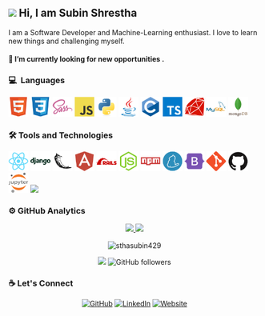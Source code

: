 ## <img src="https://media.tenor.com/images/30169e4a670daf12443df7d2dd140176/tenor.gif" width="32px"> Hi, I am Subin Shrestha

I am a Software Developer and Machine-Learning enthusiast. I love to learn new things and challenging myself.

#### 🔭 I’m currently looking for new opportunities .

### :computer: &nbsp;Languages
<p>
  <img src="https://github.com/devicons/devicon/blob/master/icons/html5/html5-original.svg" alt="HTML" width="40" height="40"/> 
  <img src="https://github.com/devicons/devicon/blob/master/icons/css3/css3-original.svg" alt="CSS" width="40" height="40"/> 
  <img src="https://github.com/devicons/devicon/blob/master/icons/sass/sass-original.svg" alt="Sass" width="40" height="40"/> 
  <img src="https://github.com/devicons/devicon/blob/master/icons/javascript/javascript-original.svg" alt="JavaScript" width="40" height="40"/> 
  <img src="https://github.com/devicons/devicon/blob/master/icons/python/python-original.svg" alt="Python" width="40" height="40"/> 
  <img src="https://github.com/devicons/devicon/blob/master/icons/java/java-original.svg" alt="Java" width="40" height="40"/> 
  <img src="https://github.com/devicons/devicon/blob/master/icons/c/c-original.svg" alt="C" width="40" height="40"/> 
  <img src="https://github.com/devicons/devicon/blob/master/icons/typescript/typescript-original.svg" alt="TypeScript" width="40" height="40"/> 
  <img src="https://github.com/devicons/devicon/blob/master/icons/ruby/ruby-plain.svg" alt="Ruby" width="40" height="40"/> 
  <img src="https://github.com/devicons/devicon/blob/master/icons/mysql/mysql-original-wordmark.svg" alt="MySQL" width="40" height="40"/> 
  <img src="https://github.com/devicons/devicon/blob/master/icons/mongodb/mongodb-original-wordmark.svg" alt="MongoDB" width="40" height="40"/> 
</p>

### 🛠 Tools and Technologies
<p>
  <img src="https://github.com/devicons/devicon/blob/master/icons/react/react-original.svg" alt="React" width="40" height="40"/ >
  <img src="https://github.com/devicons/devicon/blob/master/icons/django/django-plain-wordmark.svg" alt="Django" width="40" height="40"/ >
  <img src="https://github.com/devicons/devicon/blob/master/icons/flask/flask-original.svg" alt="Flask" width="40" height="40"/ >
  <img src="https://github.com/devicons/devicon/blob/master/icons/angularjs/angularjs-plain.svg" alt="Angular" width="40" height="40"/ >
  <img src="https://github.com/devicons/devicon/blob/master/icons/rails/rails-plain-wordmark.svg" alt="Ruby on Rails" width="40" height="40"/ >
  <img src="https://github.com/devicons/devicon/blob/master/icons/nodejs/nodejs-original.svg" alt="Node" width="40" height="40"/ >
  <img src="https://github.com/devicons/devicon/blob/master/icons/npm/npm-original-wordmark.svg" alt="NPM" width="40" height="40"/ >
  <img src="https://github.com/devicons/devicon/blob/master/icons/yarn/yarn-original.svg" alt="Yarn" width="40" height="40"/ >
  <img src="https://github.com/devicons/devicon/blob/master/icons/bootstrap/bootstrap-plain.svg" alt="Bootstrap" width="40" height="40"/ >
  <img src="https://github.com/devicons/devicon/blob/master/icons/git/git-original.svg" alt="Git" width="40" height="40"/ >
  <img src="https://github.com/devicons/devicon/blob/master/icons/github/github-original.svg" alt="GitHub" width="40" height="40"/ >
  <img src="https://github.com/devicons/devicon/blob/master/icons/jupyter/jupyter-original-wordmark.svg" alt="Jupyter Notebook" width="40" height="40"/ >
  <img src="https://img.icons8.com/color/50/000000/adobe-photoshop.png" />
</p>

### ⚙️ GitHub Analytics
<p align="center">
<a href="https://github.com/sthasubin429">
  <img height="180em" src="https://github-readme-stats-eight-theta.vercel.app/api?username=sthasubin429&show_icons=true&theme=radical&include_all_commits=true&count_private=true"/>
  <img height="180em" src="https://github-readme-stats-eight-theta.vercel.app/api/top-langs/?username=sthasubin429&layout=compact&langs_count=8&theme=radical&hide=jupyter%20notebook"/>
</a>
</p>
<p align="center"><img align="center" src="https://github-readme-streak-stats.herokuapp.com/?user=sthasubin429&show_icons=true&theme=tokyonight_duo" alt="sthasubin429" /></p>


<p align="center">
  <img src="https://visitor-badge.laobi.icu/badge?page_id=sthasubin429.sthasubin429">
  <img alt="GitHub followers" src="https://img.shields.io/github/followers/sthasubin429?style=social">
</p>


###  :coffee: Let's Connect
<p align="center">
	<a href="https://github.com/sthasubin429" target="_blank"><img src="https://img.icons8.com/bubbles/50/000000/github.png" alt="GitHub"/></a>
	<a href="https://www.linkedin.com/in/sthasubin/" target="_blank"><img src="https://img.icons8.com/bubbles/50/000000/linkedin.png" alt="LinkedIn"/></a>
	<a href="https://www.subinstha.com.np/" target="_blank"><img src="https://img.icons8.com/bubbles/50/000000/geography.png" alt="Website"/></a>

</p>




<!--
	<a href="#"><img src="https://img.icons8.com/bubbles/50/000000/facebook-new.png" alt="Facebook"/></a>
	<a href="#"><img src="https://img.icons8.com/bubbles/50/000000/instagram-new.png" alt="Instagram"/></a>
	<a href="#"><img src="https://img.icons8.com/bubbles/50/000000/twitter.png" alt="Twitter"/></a>

**sthasubin429/sthasubin429** is a ✨ _special_ ✨ repository because its `README.md` (this file) appears on your GitHub profile.

Here are some ideas to get you started:

- 🔭 I’m currently working on ...
- 🌱 I’m currently learning ...
- 👯 I’m looking to collaborate on ...
- 🤔 I’m looking for help with ...
- 💬 Ask me about ...
- 📫 How to reach me: ...
- 😄 Pronouns: ...
- ⚡ Fun fact: ...
-->
